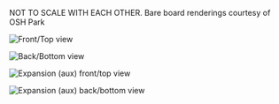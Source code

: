 NOT TO SCALE WITH EACH OTHER.  Bare board renderings courtesy of OSH Park

![Front/Top view](https://644db4de3505c40a0444-327723bce298e3ff5813fb42baeefbaa.ssl.cf1.rackcdn.com/bf63060a2b5b4a9a4197559fcde70947.png)

![Back/Bottom view](https://644db4de3505c40a0444-327723bce298e3ff5813fb42baeefbaa.ssl.cf1.rackcdn.com/57d73b1265efc56dff34b8afca465740.png)

![Expansion (aux) front/top view](https://644db4de3505c40a0444-327723bce298e3ff5813fb42baeefbaa.ssl.cf1.rackcdn.com/60e837b6da16f14dc13e5020277df037.png)

![Expansion (aux) back/bottom view](https://644db4de3505c40a0444-327723bce298e3ff5813fb42baeefbaa.ssl.cf1.rackcdn.com/c94c7a7565e6a72c2407a92e60ae60dd.png)

